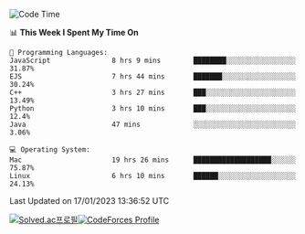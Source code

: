
<!--START_SECTION:waka-->
![Code Time](http://img.shields.io/badge/Code%20Time-2%2C327%20hrs%2057%20mins-blue)

📊 **This Week I Spent My Time On** 

```text
💬 Programming Languages: 
JavaScript               8 hrs 9 mins        ████████░░░░░░░░░░░░░░░░░   31.87% 
EJS                      7 hrs 44 mins       ███████░░░░░░░░░░░░░░░░░░   30.24% 
C++                      3 hrs 27 mins       ███░░░░░░░░░░░░░░░░░░░░░░   13.49% 
Python                   3 hrs 10 mins       ███░░░░░░░░░░░░░░░░░░░░░░   12.4% 
Java                     47 mins             ░░░░░░░░░░░░░░░░░░░░░░░░░   3.06%

💻 Operating System: 
Mac                      19 hrs 26 mins      ███████████████████░░░░░░   75.87% 
Linux                    6 hrs 10 mins       ██████░░░░░░░░░░░░░░░░░░░   24.13%

```


 Last Updated on 17/01/2023 13:36:52 UTC
<!--END_SECTION:waka-->
[![Solved.ac프로필](http://mazassumnida.wtf/api/generate_badge?boj=hckim96)](https://solved.ac/hckim96)[![CodeForces Profile](https://cf.leed.at?id=hckim96)](https://codeforces.com/profile/hckim96)
